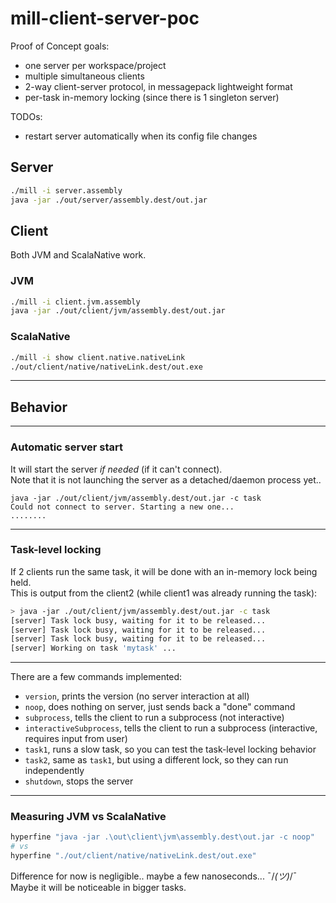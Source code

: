 # mill-client-server-poc

Proof of Concept goals:
- one server per workspace/project
- multiple simultaneous clients
- 2-way client-server protocol, in messagepack lightweight format
- per-task in-memory locking (since there is 1 singleton server)

TODOs:
- restart server automatically when its config file changes

## Server 

```sh
./mill -i server.assembly
java -jar ./out/server/assembly.dest/out.jar
```

## Client

Both JVM and ScalaNative work.

### JVM
```sh
./mill -i client.jvm.assembly
java -jar ./out/client/jvm/assembly.dest/out.jar
```

### ScalaNative
```sh
./mill -i show client.native.nativeLink
./out/client/native/nativeLink.dest/out.exe
```

---
## Behavior

---
### Automatic server start
It will start the server *if needed* (if it can't connect).  
Note that it is not launching the server as a detached/daemon process yet..
```
java -jar ./out/client/jvm/assembly.dest/out.jar -c task
Could not connect to server. Starting a new one...
........
```

---
### Task-level locking
If 2 clients run the same task, it will be done with an in-memory lock being held.  
This is output from the client2 (while client1 was already running the task):
```sh
> java -jar ./out/client/jvm/assembly.dest/out.jar -c task
[server] Task lock busy, waiting for it to be released...
[server] Task lock busy, waiting for it to be released...
[server] Task lock busy, waiting for it to be released...
[server] Working on task 'mytask' ...
```


---
There are a few commands implemented:
- `version`, prints the version (no server interaction at all)
- `noop`, does nothing on server, just sends back a "done" command
- `subprocess`, tells the client to run a subprocess (not interactive)
- `interactiveSubprocess`, tells the client to run a subprocess (interactive, requires input from user)
- `task1`, runs a slow task, so you can test the task-level locking behavior
- `task2`, same as `task1`, but using a different lock, so they can run independently
- `shutdown`, stops the server

----

### Measuring JVM vs ScalaNative

```sh
hyperfine "java -jar .\out\client\jvm\assembly.dest\out.jar -c noop"
# vs
hyperfine "./out/client/native/nativeLink.dest/out.exe"
```

Difference for now is negligible.. maybe a few nanoseconds... ¯/_(ツ)_/¯  
Maybe it will be noticeable in bigger tasks.


